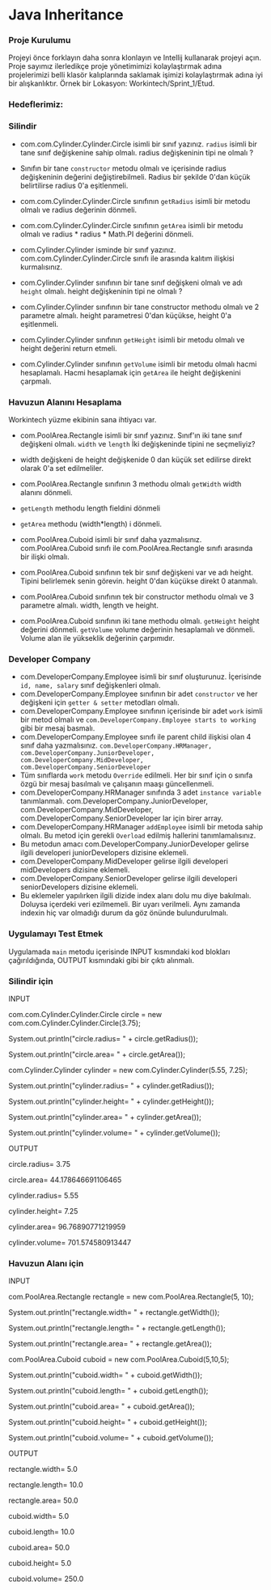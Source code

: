 # Java Inheritance

### Proje Kurulumu

Projeyi önce forklayın daha sonra klonlayın ve Intellij kullanarak projeyi açın. 
Proje sayımız ilerledikçe proje yönetimimizi kolaylaştırmak adına projelerimizi belli klasör kalıplarında saklamak işimizi kolaylaştırmak adına iyi bir alışkanlıktır.
Örnek bir Lokasyon: Workintech/Sprint_1/Etud.

### Hedeflerimiz:

### Silindir
* com.com.Cylinder.Cylinder.Circle isimli bir sınıf yazınız. ```radius``` isimli bir tane sınıf değişkenine sahip olmalı. radius değişkeninin tipi ne olmalı ?
* Sınıfın bir tane ```constructor``` metodu olmalı ve içerisinde radius değişkeninin değerini değiştirebilmeli. Radius bir şekilde 0'dan küçük belirtilirse radius 0'a eşitlenmeli. 
* com.com.Cylinder.Cylinder.Circle sınıfının ```getRadius``` isimli bir metodu olmalı ve radius değerinin dönmeli.
* com.com.Cylinder.Cylinder.Circle sınıfının ```getArea``` isimli bir metodu olmalı ve radius * radius * Math.PI değerini dönmeli.

* com.Cylinder.Cylinder isminde bir sınıf yazınız. com.com.Cylinder.Cylinder.Circle sınıfı ile arasında kalıtım ilişkisi kurmalısınız.
* com.Cylinder.Cylinder sınıfının bir tane sınıf değişkeni olmalı ve adı ```height``` olmalı. height değişkeninin tipi ne olmalı ?
* com.Cylinder.Cylinder sınıfının bir tane constructor methodu olmalı ve 2 parametre almalı. height parametresi 0'dan küçükse, height 0'a eşitlenmeli.
* com.Cylinder.Cylinder sınıfının ```getHeight``` isimli bir metodu olmalı ve height değerini return etmeli.
* com.Cylinder.Cylinder sınıfının ```getVolume``` isimli bir metodu olmalı hacmi hesaplamalı. Hacmi hesaplamak için ```getArea``` ile height değişkenini çarpmalı.

### Havuzun Alanını Hesaplama

  Workintech yüzme ekibinin sana ihtiyacı var.  

* com.PoolArea.Rectangle isimli bir sınıf yazınız. Sınıf'ın iki tane sınıf değişkeni olmalı. ```width``` ve ```length``` İki değişkeninde tipini ne seçmeliyiz?
* width değişkeni de height değişkenide 0 dan küçük set edilirse direkt olarak 0'a set edilmeliler.
* com.PoolArea.Rectangle sınıfının 3 methodu olmalı ```getWidth``` width alanını dönmeli.
* ```getLength``` methodu length fieldini dönmeli
* ```getArea``` methodu (width*length) i dönmeli.

* com.PoolArea.Cuboid isimli bir sınıf daha yazmalısınız. com.PoolArea.Cuboid sınıfı ile com.PoolArea.Rectangle sınıfı arasında bir ilişki olmalı.
* com.PoolArea.Cuboid sınıfının tek bir sınıf değişkeni var ve adı height. Tipini belirlemek senin görevin. height 0'dan küçükse direkt 0 atanmalı.
* com.PoolArea.Cuboid sınıfının tek bir constructor methodu olmalı ve 3 parametre almalı. width, length ve height.
* com.PoolArea.Cuboid sınıfının iki tane methodu olmalı. ```getHeight``` height değerini dönmeli. ```getVolume``` volume değerinin hesaplamalı ve dönmeli. Volume alan ile yükseklik değerinin çarpımıdır.

### Developer Company
* com.DeveloperCompany.Employee isimli bir sınıf oluşturunuz. İçerisinde ```id, name, salary``` sınıf değişkenleri olmalı.
* com.DeveloperCompany.Employee sınıfının bir adet ```constructor``` ve her değişkeni için ```getter & setter``` metodları olmalı.
* com.DeveloperCompany.Employee sınıfının içerisinde bir adet ```work``` isimli bir metod olmalı ve ```com.DeveloperCompany.Employee starts to working``` gibi bir mesaj basmalı.
* com.DeveloperCompany.Employee sınıfı ile parent child ilişkisi olan 4 sınıf daha yazmalısınız. ```com.DeveloperCompany.HRManager, com.DeveloperCompany.JuniorDeveloper, com.DeveloperCompany.MidDeveloper, com.DeveloperCompany.SeniorDeveloper```
* Tüm sınıflarda ```work``` metodu ```Override``` edilmeli. Her bir sınıf için o sınıfa özgü bir mesaj basılmalı ve çalışanın maaşı güncellenmeli.
* com.DeveloperCompany.HRManager sınıfında 3 adet ```instance variable``` tanımlanmalı. com.DeveloperCompany.JuniorDeveloper, com.DeveloperCompany.MidDeveloper, com.DeveloperCompany.SeniorDeveloper lar için birer array.
* com.DeveloperCompany.HRManager ```addEmployee``` isimli bir metoda sahip olmalı. Bu metod için gerekli  ```Overload``` edilmiş hallerini tanımlamalısınız.
* Bu metodun amacı com.DeveloperCompany.JuniorDeveloper gelirse ilgili developeri juniorDevelopers dizisine eklemeli.
* com.DeveloperCompany.MidDeveloper gelirse ilgili developeri midDevelopers dizisine eklemeli.
* com.DeveloperCompany.SeniorDeveloper gelirse ilgili developeri seniorDevelopers dizisine eklemeli.
* Bu eklemeler yapılırken ilgili dizide index alanı dolu mu diye bakılmalı. Doluysa içerdeki veri ezilmemeli. Bir uyarı verilmeli. Aynı zamanda indexin hiç var olmadığı durum da göz önünde bulundurulmalı.


### Uygulamayı Test Etmek

Uygulamada ```main``` metodu içerisinde INPUT kısmındaki kod blokları çağırıldığında, OUTPUT kısmındaki gibi bir çıktı alınmalı. 

### Silindir için
INPUT

com.com.Cylinder.Cylinder.Circle circle = new com.com.Cylinder.Cylinder.Circle(3.75);

System.out.println("circle.radius= " + circle.getRadius());

System.out.println("circle.area= " + circle.getArea());

com.Cylinder.Cylinder cylinder = new com.Cylinder.Cylinder(5.55, 7.25);

System.out.println("cylinder.radius= " + cylinder.getRadius());

System.out.println("cylinder.height= " + cylinder.getHeight());

System.out.println("cylinder.area= " + cylinder.getArea());

System.out.println("cylinder.volume= " + cylinder.getVolume());


OUTPUT

circle.radius= 3.75

circle.area= 44.178646691106465

cylinder.radius= 5.55

cylinder.height= 7.25

cylinder.area= 96.76890771219959

cylinder.volume= 701.574580913447

### Havuzun Alanı için
INPUT

com.PoolArea.Rectangle rectangle = new com.PoolArea.Rectangle(5, 10);

System.out.println("rectangle.width= " + rectangle.getWidth());

System.out.println("rectangle.length= " + rectangle.getLength());

System.out.println("rectangle.area= " + rectangle.getArea());

com.PoolArea.Cuboid cuboid = new com.PoolArea.Cuboid(5,10,5);

System.out.println("cuboid.width= " + cuboid.getWidth());

System.out.println("cuboid.length= " + cuboid.getLength());

System.out.println("cuboid.area= " + cuboid.getArea());

System.out.println("cuboid.height= " + cuboid.getHeight());

System.out.println("cuboid.volume= " + cuboid.getVolume());

OUTPUT

rectangle.width= 5.0

rectangle.length= 10.0

rectangle.area= 50.0

cuboid.width= 5.0

cuboid.length= 10.0

cuboid.area= 50.0

cuboid.height= 5.0

cuboid.volume= 250.0



